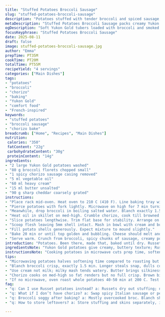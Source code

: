 ```yaml
---
title: "Stuffed Potatoes Broccoli Sausage"
slug: "stuffed-potatoes-broccoli-sausage"
description: "Potatoes stuffed with tender broccoli and spiced sausage, baked until golden. Uses Yukon Gold instead of Russet for creamier texture. Replaces Italian sausage with chorizo for smokier twist. Added sharp cheddar for contrast. Microwave speeds softening stage. Par-boiled broccoli keeps snap and vibrant color. Combining meat fat with butter and milk creates smooth mash, binding ingredients well. Baking melts cheese, crisps edges slightly. Visual cues trump timers here. Ends with savory aroma, slight crust on top, satisfying bite from broccoli chunks."
metaDescription: "Stuffed Potatoes Broccoli Sausage packs creamy Yukon Gold, spicy chorizo, and sharp cheddar. Quick microwave softens, broccoli scorches bright; bake till cheese bubbles."
ogDescription: "Soft Yukon Gold tubers loaded with broccoli and smoked chorizo. Sharp cheddar melts golden; broccoli stays crisp. Microwave starts fast, oven finishes with crisp edges."
focusKeyphrase: "Stuffed Potatoes Broccoli Sausage"
date: 2025-08-11
draft: false
image: stuffed-potatoes-broccoli-sausage.jpg
author: "Emma"
prepTime: PT35M
cookTime: PT20M
totalTime: PT55M
recipeYield: "4 servings"
categories: ["Main Dishes"]
tags:
- "potatoes"
- "broccoli"
- "chorizo"
- "baking"
- "Yukon Gold"
- "comfort food"
- "French-inspired"
keywords:
- "stuffed potatoes"
- "broccoli sausage"
- "chorizo bake"
breadcrumb: ["Home", "Recipes", "Main Dishes"]
nutrition: 
 calories: "350"
 fatContent: "22g"
 carbohydrateContent: "30g"
 proteinContent: "14g"
ingredients:
- "2 large Yukon Gold potatoes washed"
- "80 g broccoli florets chopped small"
- "1 spicy chorizo sausage casing removed"
- "5 ml vegetable oil"
- "60 ml heavy cream"
- "15 ml butter unsalted"
- "90 g sharp cheddar coarsely grated"
instructions:
- "Place rack mid-oven. Heat oven to 210 C (410 F). Line baking tray with silicone mat or parchment."
- "Pierce potatoes with fork lightly. Microwave on high for 7 min turning halfway. Test softness with skewer; should slide in with little resistance. Let rest 3 min."
- "Meanwhile, drop broccoli in boiling salted water. Blanch exactly 1.5 min, not longer or it wilts. Shock in ice water 2 min. Drain well. Keep vibrant, crunchy."
- "Heat oil in skillet on med-high. Crumble chorizo, cook till browned bits form but not fully crisp. Meaty aroma will fill kitchen. Take off heat."
- "Slice potatoes lengthwise. Trim flat base for stability. Arrange on tray cut-side up."
- "Scoop flesh leaving 5mm shell intact. Mash in bowl with cream and butter while warm. Stir in broccoli, chorizo, and cheese. Season sparingly; chorizo salty."
- "Fill potato shells generously. Expect mixture to mound slightly."
- "Bake 20 min or until top golden and bubbling. Cheese should melt and edges crisp lightly."
- "Serve warm. Crunch from broccoli, spicy chunks of sausage, creamy potato. No mush, texture contrast key."
introduction: "Potatoes. Been there, made that, baked until dry. Russets? Too mealy for stuffing. Yukon Gold holds creaminess better, messier but worth it. Swapped bland Italian sausage with chorizo—life changing, smoky spice hits. Broccoli needs brief blanch; nobody wants soggy green fluff. Quick microwave cooks the spud fast, saves oven time. Cheese? Sharp cheddar punches up the bland. Crispy edges tell you when it’s baked right. Don’t rely blindly on timers. Look, feel, smell. Kitchen’s your gauge. Tried with mozzarella once—melted but no flavor pop. Learned fast: texture and seasoning matter more than fancy names. Best when served hot, cheese bubbly, bites balanced between soft, tender, and crunchy. This is not neat; rustic is better."
ingredientsNote: "Yukon Gold potatoes give creamy, buttery texture; Russets get dry. Chorizo stands in for Italian sausage; adds smokiness and spice. Can swap broccoli for kale or spinach but adjust blanch time—kale needs longer. Heavy cream replaces milk to deepen richness, avoid watery mash. Butter key for silkiness. Sharp cheddar leaps beyond mild cheese, brings bite and color. Vegetable oil neutral; drizzle olive oil if you want stronger scent but watch smoke point. Cheese blend okay if cheddar unavailable—pepper jack works. If no microwave, roast potatoes 40-50 min at 200 C, test softness before proceeding. Always salt water for broccoli; helps keep color and flavor."
instructionsNote: "Cooking potatoes in microwave cuts prep time, softens faster but watch doneness—poke to check. Blanch broccoli short, immediate ice bath locks vibrant hue and texture; skipping this turns broccoli soggy or dull. Browning chorizo releases flavorful fat—don’t rush or burn. Leaving potato skin on creates natural vessel, keeps moisture in, but scrape shells carefully to avoid breaks. Mash warm potato with fats to combine easily; cold potato clumps. Stir ingredients gently to keep broccoli bites intact—overmixing turns mushy. Baking melts cheese and crisps edges; smell toasted notes as cue. If cheese bubbles then browns slightly, it’s done. Serve promptly—leftover stuffing dries out quickly. Potential issue: potatoes too wet? Too much cream. Fix with few breadcrumbs or extra cheese to bind."
tips:
- "Microwaving potatoes halves softening time compared to roasting but keep close watch. Poke lightly mid-way; if skewer faces resistance, blast short bursts more. Let sit warm to relax starch before scooping. Warm mash blends fats easier, avoids lumps."
- "Blanch broccoli crisp, exactly 1.5 min. Longer steals snap, dulls color. Follow with ice shock in cold water bath; instant stop to cooking. Drain thoroughly or moisture leaks into mash, turning it watery. Keep florets small for even bite."
- "Use cream not milk; milky mash tends watery. Butter brings silkiness but combine with rendered chorizo fat for binding and flavor depth. Overmixing destroys texture; stir gently. Cheese gets melty and edges brown better atop warm mash inside hollow skins."
- "Chorizo cooks on med-high so fat renders but no full crisp. Brown bits mean flavor release. Chip off early if smell sharp or bitter; burnt makes bitter off-putting. Using spicier sausage boosts dish savoriness but salt down elsewhere."
- "If no microwave, oven roast whole potatoes 40-50 min at 200 C. Test softness often near end—poke for ease not mushy. Don’t skip pre-baking or scoop-out’s hard, skins break. Scoop shells thick enough to hold mix, but trim bottom flat or skins topple during bake."
faq:
- "q: Can I use Russet potatoes instead? a: Russets dry out stuffing; not creamy enough. Hold better than baking but messier mash. Yukon Gold stays tender, buttery. If forced, add extra cream and butter; soften longer before scooping."
- "q: What if I don’t have chorizo? a: Swap spicy Italian sausage or pepper jack cheese. Flavor changes but texture similar. For milder, lean sausage works best; add smoked paprika for depth. Bacon bits help but risk greasier result."
- "q: Broccoli soggy after baking? a: Mostly overcooked broc. Blanch sharp timed, drain well, then only brief oven exposure. Too long crushes snap, gives limp mouthfeel. Ice bath crucial; cold stops cooking right away. Also keep florets small to heat evenly."
- "q: How to store leftovers? a: Store stuffing and skins separately, if possible. Cover tight; refrigerate up to 3 days. Reheat in oven covered 15 min to avoid drying. Microwave workable but risks softening skins too much. Freeze cooked filling only; skins get soggy thawed."

---
```

